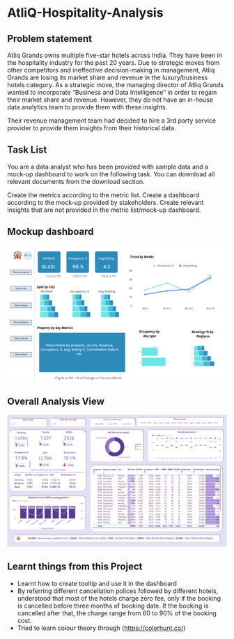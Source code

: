 # AtliQ-Hospitality-Analysis
## Problem statement

Atliq Grands owns multiple five-star hotels across India. They have been in the hospitality industry for the past 20 years. Due to strategic moves from other competitors and ineffective decision-making in management, Atliq Grands are losing its market share and revenue in the luxury/business hotels category. As a strategic move, the managing director of Atliq Grands wanted to incorporate “Business and Data Intelligence” in order to regain their market share and revenue. However, they do not have an in-house data analytics team to provide them with these insights.

Their revenue management team had decided to hire a 3rd party service provider to provide them insights from their historical data.

## Task List
You are a data analyst who has been provided with sample data and a mock-up dashboard to work on the following task. You can download all relevant documents from the download section.

Create the metrics according to the metric list.
Create a dashboard according to the mock-up provided by stakeholders.
Create relevant insights that are not provided in the metric list/mock-up dashboard.

## Mockup dashboard
<p align="center">
    <img src="https://github.com/mounikak2001/AtliQ-Hospitality-Analysis/blob/main/mock%20up%20dashboard_atliq%20grands.png" width="800">
</p>

## Overall Analysis View
<p align="center">
    <img src="https://github.com/mounikak2001/AtliQ-Hospitality-Analysis/blob/main/Hospitality%20project%20(1)-1.png" width="800">
</p>

## Learnt things from this Project 
- Learnt how to create tooltip and use it in the dashboard
- By referring different cancellation polices followed by different hotels, understood that most of the hotels charge zero fee, only if the booking is cancelled before three months of booking date. If the booking   is cancelled after that, the charge range from 60 to 90% of the booking cost.
- Tried to learn colour theory through (https://colorhunt.co/)
